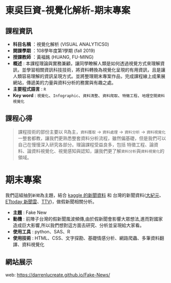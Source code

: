 # 東吳巨資-視覺化解析-期末專案
## 課程資訊
- **科目名稱** ：視覺化解析 (VISUAL ANALYTICS0)
- **開課學期** ：108學年度第1學期 (fall 2019) 
- **授課教師** ：黃福銘 (HUANG, FU-MING)
- **概述** : 本課程理論與實務兼顧，讓同學瞭解人類是如何透過視覺方式來理解資訊，並學習相關資訊科技技術，將資料轉換為視覺化呈現的有用資訊，且是讓人類容易理解的資訊呈現方式。並將整理期末專案作品，完成課程線上成果展網站，傳遞美的力量與資料分析的務實與有趣之處。
- **主要程式語言** : `R`
- **Key word** : `視覺化`、`Infographic`、`資料清整`、`資料爬取`、`特徵工程`、`地理空間資料視覺化`

## 課程心得
> 課程技術的部份主要以 R為主，`資料獲取` -> `資料處理` -> `資料分析` -> `資料視覺化`  一整套都教，讓我們更熟悉整套資料分析流程，雖然偏基礎，但是我們可以自己在慢慢深入研究各部分。理論課程受益良多，包括 特徵工程、論資料、論資料視覺化、視覺感知與認知，讓我們更了解`資料分析`與`資料視覺化`的領域。

# 期末專案
我們這組抽到`新聞`為主題，結合 [kaggle 的新聞資料](https://www.kaggle.com/c/fake-news-pair-classification-challenge) 和 台灣的新聞資料([大紀元](https://www.epochtimes.com/b5/)、[ETtoday 新聞雲](https://www.ettoday.net/)、[TTV](https://www.ttv.com.tw/))，做假新聞相關分析。
- **主題** : Fake New
- **動機** : 前陣子台灣的假新聞風波頻傳,由於假新聞會影響大眾想法,進而對國家造成巨大影響,所以我們想對這方面去研究、分析並呈現給大家看。
- **使用工具** : python、SAS、R
- **使用技術** : HTML、CSS、文字探勘、基礎情感分析、網路爬蟲、多筆資料翻譯、資料視覺化
## 網站展示
web: https://darrenlucreate.github.io/Fake-News/
